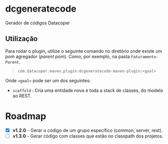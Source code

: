 # dcgeneratecode
Gerador de códigos Datacoper

## Utilização
Para rodar o plugin, utilize o seguinte comando no diretório onde existe um *pom* agregador (*parent pom*). Como, por exemplo, na pasta `Faturamento-Parent`.
> `com.datacoper.maven.plugin:dcgeneratecode-maven-plugin:<goal>`

Onde `<goal>` pode ser um dos seguintes:
- `scaffold` : Cria uma entidade nova e toda a stack de classes, do modelo ao REST.

# Roadmap
- [x] **v1.2.0** - Gerar o código de um grupo específico (common, server, rest).
- [ ] **v1.3.0** - Gerar código com classes que estão no classpath dos projetos.
